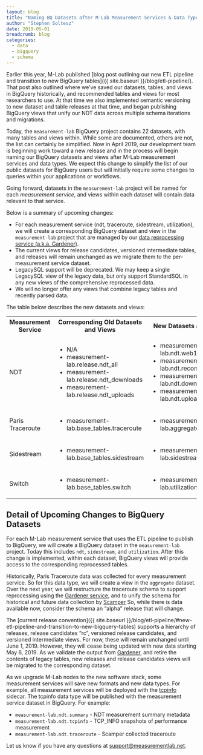 ```yaml
---
layout: blog
title: "Naming BQ Datasets after M-Lab Measurement Services & Data Types"
author: "Stephen Soltesz"
date: 2019-05-01
breadcrumb: blog
categories:
  - data
  - bigquery
  - schema
---
```


Earlier this year, M-Lab published [blog post outlining our new ETL pipeline and transition to new BigQuery tables]({{ site.baseurl }}/blog/etl-pipeline/). That post also outlined where we’ve saved our datasets, tables, and views in BigQuery historically, and recommended tables and views for most researchers to use. At that time we also implemented semantic versioning to new dataset and table releases at that time, and began publishing BigQuery views that unify our NDT data across multiple schema iterations and migrations.<!--more-->

Today, the `measurement-lab` BigQuery project contains 22 datasets, with many tables and views within. While some are documented, others are not, the list can certainly be simplified. Now in April 2019, our development team is beginning work toward a new release and in the process will begin naming our BigQuery datasets and views after M-Lab measurement services  and data types. We expect this change to simplify the list of our public datasets for BigQuery users but will initially require some changes to queries within your applications or workflows.

Going forward, datasets in the `measurement-lab` project will be named for each _measurement service_, and views within each dataset will contain data relevant to that service.

Below is a summary of upcoming changes:

* For each measurement service (ndt, traceroute, sidestream, utilization), we will create a corresponding BigQuery dataset and view in the `measurement-lab` project that are managed by our [data reprocessing service (a.k.a. Gardener)](https://github.com/m-lab/etl-gardener).
* The current views for release candidates, versioned intermediate tables, and releases will remain unchanged as we migrate them to the per-measurement service dataset.
* LegacySQL support will be deprecated. We may keep a single LegacySQL view of the legacy data, but only support StandardSQL in any new views of the comprehensive reprocessed data.
* We will no longer offer any views that combine legacy tables and recently parsed data.

The table below describes the new datasets and views:

<table>
  <tr>
    <th>Measurement Service</th>
    <th>Corresponding Old Datasets and Views</th>
    <th>New Datasets and Views</th>
  </tr>
  <tr>
    <td>NDT</td>
    <td>
      <ul>
        <li>N/A</li>
        <li>measurement-lab.release.ndt_all</li>
        <li>measurement-lab.release.ndt_downloads</li>
        <li>measurement-lab.release.ndt_uploads</li>
      </ul>
    </td>
    <td>
      <ul>
        <li>measurement-lab.ndt.web100</li>
        <li>measurement-lab.ndt.recommended</li>
        <li>measurement-lab.ndt.downloads</li>
        <li>measurement-lab.ndt.uploads</li>
      </ul>
    </td>
  </tr>
  <tr>
    <td>Paris Traceroute</td>
    <td>
      <ul>
        <li>measurement-lab.base_tables.traceroute</li>
      </ul>
    </td>
    <td>
      <ul>
        <li>measurement-lab.aggregate.traceroute</li>
      </ul>
    </td>
  </tr>
  <tr>
    <td>Sidestream</td>
    <td>
      <ul>
        <li>measurement-lab.base_tables.sidestream</li>
      </ul>
    </td>
    <td>
      <ul>
        <li>measurement-lab.sidestream.web100</li>
      </ul>
    </td>
  </tr>
  <tr>
    <td>Switch</td>
    <td>
      <ul>
        <li>measurement-lab.base_tables.switch</li>
      </ul>
    </td>
    <td>
       <ul>
         <li>measurement-lab.utilization.switch</li>
       </ul>
    </td>
  </tr>
</table>

## Detail of Upcoming Changes to BigQuery Datasets

For each M-Lab measurement service that uses the ETL pipeline to publish to BigQuery, we will create a BigQuery dataset in the `measurement-lab` project. Today this includes `ndt`, `sidestream`, and `utilization`. After this change is implemented, within each dataset, BigQuery views will provide access to the corresponding reprocessed tables.

Historically, Paris Traceroute data was collected for every measurement service. So for this data type, we will create a view in the `aggregate` dataset. Over the next year, we will restructure the traceroute schema to support reprocessing using the [Gardener service](https://github.com/m-lab/etl-gardener), and to unify the schema for historical and future data collection by [Scamper](https://www.caida.org/tools/measurement/scamper/) So, while there is data available now, consider the schema an “alpha” release that will change.

The [current release convention]({{ site.baseurl }}/blog/etl-pipeline/#new-etl-pipeline-and-transition-to-new-bigquery-tables) supports a hierarchy of releases, release candidates “rc”, versioned release candidates, and versioned intermediate views. For now, these will remain unchanged until June 1, 2019. However, they will cease being updated with new data starting May 6, 2019. As we validate the output from [Gardener](https://github.com/m-lab/etl-gardener), and retire the contents of legacy tables, new releases and release candidates views will be migrated to the corresponding dataset.

As we upgrade M-Lab nodes to the new software stack, some measurement services will save new formats and new data types. For example, all measurement services will be deployed with the [tcpinfo](https://github.com/m-lab/tcp-info) sidecar. The tcpinfo data type will be published with the measurement service dataset in BigQuery. For example:

* `measurement-lab.ndt.summary` - NDT measurement summary metadata
* `measurement-lab.ndt.tcpinfo` - TCP_INFO snapshots of performance measurement
* `measurement-lab.ndt.traceroute` - Scamper collected traceroute

Let us know if you have any questions at [support@measurementlab.net](mailto:support@measuermentlab.net).

